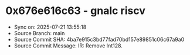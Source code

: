 # 0x676e616c63 - gnalc riscv

- Sync on: 2025-07-21 13:55:18
- Source Branch: main
- Source Commit SHA: 4ba7e915c3bd77fad70bd157e89851c06c67a9a0
- Source Commit Message: IR: Remove Int128.